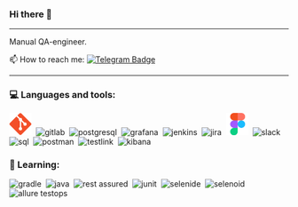 ### Hi there 👋

---

Manual QA-engineer. 

:mailbox: How to reach me: [![Telegram Badge](https://img.shields.io/badge/-@sanler4ik-blue?style=flat&logo=Telegram&logoColor=white)](https://t.me/sanler4ik)

---

<div>
  
### 💻 Languages and tools:

<img src="https://github.com/devicons/devicon/blob/master/icons/git/git-original.svg" title="git" alt="git" width="40" height="40"/>&nbsp;
<img src="https://cdn.jsdelivr.net/gh/devicons/devicon/icons/gitlab/gitlab-original.svg" title="gitlab" alt="gitlab" width="40" height="40"/>&nbsp;
<img src="https://cdn.jsdelivr.net/gh/devicons/devicon/icons/postgresql/postgresql-original.svg" title="postgresql" alt="postgresql" width="40" height="40"/>&nbsp;
<img src="https://cdn.jsdelivr.net/gh/devicons/devicon/icons/grafana/grafana-original.svg" title="grafana" alt="grafana" width="40" height="40"/>&nbsp;
<img src="https://cdn.jsdelivr.net/gh/devicons/devicon/icons/jenkins/jenkins-original.svg" title="jenkins" alt="jenkins" width="40" height="40"/>&nbsp;
<img src="https://cdn.jsdelivr.net/gh/devicons/devicon/icons/jira/jira-original-wordmark.svg" title="jira" alt="jira" width="40" height="40"/>&nbsp;
<img src="https://github.com/devicons/devicon/blob/master/icons/figma/figma-original.svg" title="figma" alt="figma" width="40" height="40"/>&nbsp;
<img src="https://cdn.jsdelivr.net/gh/devicons/devicon/icons/slack/slack-original.svg" title="slack" alt="slack" width="40" height="40"/>&nbsp;
<img src="https://cdn-icons-png.flaticon.com/512/4492/4492311.png" title="sql" alt="sql" width="40" height="40"/>&nbsp;
<img src="https://whatthelogo.com/storage/logos/postman-271799.png" title="postman" alt="postman" width="40" height="40"/>&nbsp;
<img src="https://secureanycloud.com/wp-content/uploads/sites/33/2016/04/testlink-logo1.png" title="testlink" alt="testlink" width="40" height="40"/>&nbsp;
<img src="https://brandslogos.com/wp-content/uploads/thumbs/elastic-kibana-logo-vector.svg" title="kibana" alt="kibana" width="40" height="40"/>&nbsp;
</div>

<div>

### 🌱 Learning:

<img src="https://cdn.jsdelivr.net/gh/devicons/devicon/icons/gradle/gradle-plain.svg" title="gradle" alt="gradle" width="40" height="40"/>&nbsp;
<img src="https://cdn.jsdelivr.net/gh/devicons/devicon/icons/java/java-original-wordmark.svg" title="java" alt="java" width="40" height="40"/>&nbsp;
<img src="https://avatars.githubusercontent.com/u/19369327?s=280&v=4" title="rest assured" alt="rest assured" width="40" height="40"/>&nbsp;
<img src="https://junit.org/junit5/assets/img/junit5-logo.png" title="junit" alt="junit" width="40" height="40"/>&nbsp;
<img src="https://fs.getcourse.ru/fileservice/file/download/a/159627/sc/399/h/5d2c34e97efd8aff6f7f2c1d3c8c30b8.svg" title="selenide" alt="selenide" width="40" height="40"/>&nbsp;
<img src="https://fs.getcourse.ru/fileservice/file/download/a/159627/sc/131/h/40ba0a9a145340d913192bff0f6c6b77.svg" title="selenoid" alt="selenoid" width="40" height="40"/>&nbsp;
<img src="https://fs.getcourse.ru/fileservice/file/download/a/159627/sc/185/h/c79ab1cf937ba73a952a0a02a11e9469.svg" title="allure testops" alt="allure testops" width="40" height="40"/>&nbsp;      
</div>
